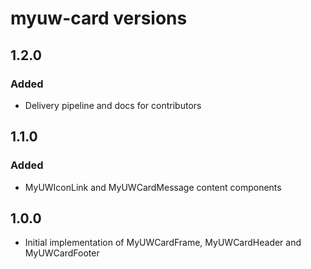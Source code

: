 # myuw-card versions

## 1.2.0

### Added

* Delivery pipeline and docs for contributors

## 1.1.0

### Added

* MyUWIconLink and MyUWCardMessage content components

## 1.0.0

* Initial implementation of MyUWCardFrame, MyUWCardHeader and MyUWCardFooter
